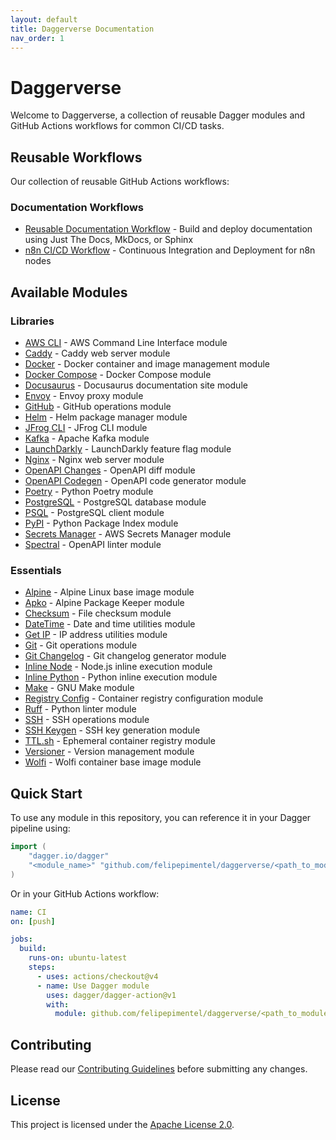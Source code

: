 ```yaml
---
layout: default
title: Daggerverse Documentation
nav_order: 1
---
```


# Daggerverse

Welcome to Daggerverse, a collection of reusable Dagger modules and GitHub Actions workflows for common CI/CD tasks.

## Reusable Workflows

Our collection of reusable GitHub Actions workflows:

### Documentation Workflows
- [Reusable Documentation Workflow](workflows/reusable-docs.md) - Build and deploy documentation using Just The Docs, MkDocs, or Sphinx
- [n8n CI/CD Workflow](workflows/n8n-ci-cd.md) - Continuous Integration and Deployment for n8n nodes

## Available Modules

### Libraries

- [AWS CLI](/daggerverse/libraries/aws-cli) - AWS Command Line Interface module
- [Caddy](/daggerverse/libraries/caddy) - Caddy web server module
- [Docker](/daggerverse/libraries/docker) - Docker container and image management module
- [Docker Compose](/daggerverse/libraries/docker-compose) - Docker Compose module
- [Docusaurus](/daggerverse/libraries/docusaurus) - Docusaurus documentation site module
- [Envoy](/daggerverse/libraries/envoy) - Envoy proxy module
- [GitHub](/daggerverse/libraries/gh) - GitHub operations module
- [Helm](/daggerverse/libraries/helm) - Helm package manager module
- [JFrog CLI](/daggerverse/libraries/jfrogcli) - JFrog CLI module
- [Kafka](/daggerverse/libraries/kafka) - Apache Kafka module
- [LaunchDarkly](/daggerverse/libraries/launchdarkly) - LaunchDarkly feature flag module
- [Nginx](/daggerverse/libraries/nginx) - Nginx web server module
- [OpenAPI Changes](/daggerverse/libraries/openapi-changes) - OpenAPI diff module
- [OpenAPI Codegen](/daggerverse/libraries/openapi-codegen) - OpenAPI code generator module
- [Poetry](/daggerverse/libraries/poetry) - Python Poetry module
- [PostgreSQL](/daggerverse/libraries/postgres) - PostgreSQL database module
- [PSQL](/daggerverse/libraries/psql) - PostgreSQL client module
- [PyPI](/daggerverse/libraries/pypi) - Python Package Index module
- [Secrets Manager](/daggerverse/libraries/secretsmanager) - AWS Secrets Manager module
- [Spectral](/daggerverse/libraries/spectral) - OpenAPI linter module

### Essentials

- [Alpine](/daggerverse/essentials/alpine) - Alpine Linux base image module
- [Apko](/daggerverse/essentials/apko) - Alpine Package Keeper module
- [Checksum](/daggerverse/essentials/checksum) - File checksum module
- [DateTime](/daggerverse/essentials/datetime) - Date and time utilities module
- [Get IP](/daggerverse/essentials/get-ip) - IP address utilities module
- [Git](/daggerverse/essentials/git) - Git operations module
- [Git Changelog](/daggerverse/essentials/git-chglog) - Git changelog generator module
- [Inline Node](/daggerverse/essentials/inline-node) - Node.js inline execution module
- [Inline Python](/daggerverse/essentials/inline-python) - Python inline execution module
- [Make](/daggerverse/essentials/make) - GNU Make module
- [Registry Config](/daggerverse/essentials/registry-config) - Container registry configuration module
- [Ruff](/daggerverse/essentials/ruff) - Python linter module
- [SSH](/daggerverse/essentials/ssh) - SSH operations module
- [SSH Keygen](/daggerverse/essentials/ssh-keygen) - SSH key generation module
- [TTL.sh](/daggerverse/essentials/ttlsh) - Ephemeral container registry module
- [Versioner](/daggerverse/essentials/versioner) - Version management module
- [Wolfi](/daggerverse/essentials/wolfi) - Wolfi container base image module

## Quick Start

To use any module in this repository, you can reference it in your Dagger pipeline using:

```go
import (
    "dagger.io/dagger"
    "<module_name>" "github.com/felipepimentel/daggerverse/<path_to_module>"
)
```

Or in your GitHub Actions workflow:

```yaml
name: CI
on: [push]

jobs:
  build:
    runs-on: ubuntu-latest
    steps:
      - uses: actions/checkout@v4
      - name: Use Dagger module
        uses: dagger/dagger-action@v1
        with:
          module: github.com/felipepimentel/daggerverse/<path_to_module>
```

## Contributing

Please read our [Contributing Guidelines](https://github.com/felipepimentel/daggerverse/blob/main/CONTRIBUTING.md) before submitting any changes.

## License

This project is licensed under the [Apache License 2.0](https://github.com/felipepimentel/daggerverse/blob/main/LICENSE). 